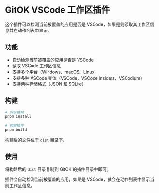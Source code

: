 # GitOK VSCode 工作区插件

这个插件可以检测当前被覆盖的应用是否是 VSCode，如果是则读取其工作区信息并在动作列表中显示。

## 功能

- 自动检测当前被覆盖的应用是否是 VSCode
- 读取 VSCode 工作区信息
- 支持多个平台（Windows、macOS、Linux）
- 支持多种 VSCode 变体（VSCode、VSCode Insiders、VSCodium）
- 支持两种存储格式（JSON 和 SQLite）

## 构建

```bash
# 安装依赖
pnpm install

# 构建插件
pnpm build
```

构建后的文件位于 `dist` 目录下。

## 使用

将构建后的 `dist` 目录复制到 GitOK 的插件目录中即可。

插件会自动检测当前被覆盖的应用，如果是 VSCode，就会在动作列表中显示当前工作区信息。 